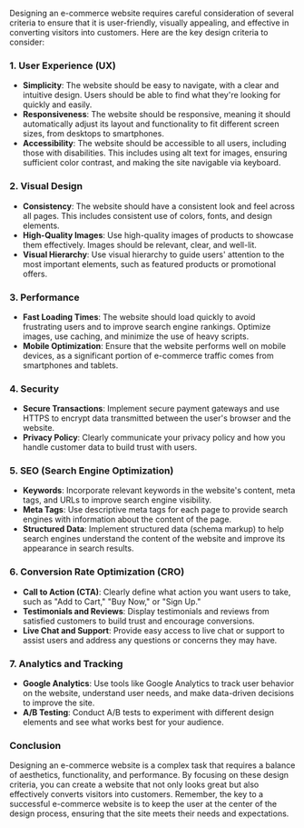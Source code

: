 Designing an e-commerce website requires careful consideration of several criteria to ensure that it is user-friendly, visually appealing, and effective in converting visitors into customers. Here are the key design criteria to consider:

### 1. User Experience (UX)

- **Simplicity**: The website should be easy to navigate, with a clear and intuitive design. Users should be able to find what they're looking for quickly and easily.
- **Responsiveness**: The website should be responsive, meaning it should automatically adjust its layout and functionality to fit different screen sizes, from desktops to smartphones.
- **Accessibility**: The website should be accessible to all users, including those with disabilities. This includes using alt text for images, ensuring sufficient color contrast, and making the site navigable via keyboard.

### 2. Visual Design

- **Consistency**: The website should have a consistent look and feel across all pages. This includes consistent use of colors, fonts, and design elements.
- **High-Quality Images**: Use high-quality images of products to showcase them effectively. Images should be relevant, clear, and well-lit.
- **Visual Hierarchy**: Use visual hierarchy to guide users' attention to the most important elements, such as featured products or promotional offers.

### 3. Performance

- **Fast Loading Times**: The website should load quickly to avoid frustrating users and to improve search engine rankings. Optimize images, use caching, and minimize the use of heavy scripts.
- **Mobile Optimization**: Ensure that the website performs well on mobile devices, as a significant portion of e-commerce traffic comes from smartphones and tablets.

### 4. Security

- **Secure Transactions**: Implement secure payment gateways and use HTTPS to encrypt data transmitted between the user's browser and the website.
- **Privacy Policy**: Clearly communicate your privacy policy and how you handle customer data to build trust with users.

### 5. SEO (Search Engine Optimization)

- **Keywords**: Incorporate relevant keywords in the website's content, meta tags, and URLs to improve search engine visibility.
- **Meta Tags**: Use descriptive meta tags for each page to provide search engines with information about the content of the page.
- **Structured Data**: Implement structured data (schema markup) to help search engines understand the content of the website and improve its appearance in search results.

### 6. Conversion Rate Optimization (CRO)

- **Call to Action (CTA)**: Clearly define what action you want users to take, such as "Add to Cart," "Buy Now," or "Sign Up."
- **Testimonials and Reviews**: Display testimonials and reviews from satisfied customers to build trust and encourage conversions.
- **Live Chat and Support**: Provide easy access to live chat or support to assist users and address any questions or concerns they may have.

### 7. Analytics and Tracking

- **Google Analytics**: Use tools like Google Analytics to track user behavior on the website, understand user needs, and make data-driven decisions to improve the site.
- **A/B Testing**: Conduct A/B tests to experiment with different design elements and see what works best for your audience.

### Conclusion

Designing an e-commerce website is a complex task that requires a balance of aesthetics, functionality, and performance. By focusing on these design criteria, you can create a website that not only looks great but also effectively converts visitors into customers. Remember, the key to a successful e-commerce website is to keep the user at the center of the design process, ensuring that the site meets their needs and expectations.